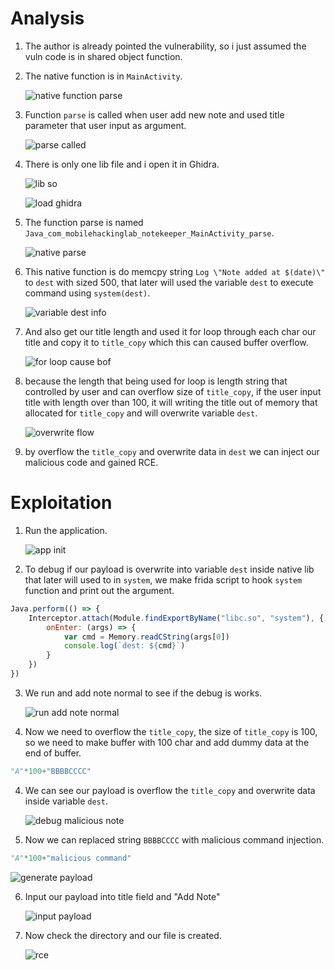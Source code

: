 # Analysis
1. The author is already pointed the vulnerability, so i just assumed the vuln code is in shared object function.

2. The native function is in `MainActivity`.

   ![native function parse](images/main%20native%20function%20construct.png)

3. Function `parse` is called when user add new note and used title parameter that user input as argument.

   ![parse called](images/native%20parse%20called.png)

4. There is only one lib file and i open it in Ghidra.

   ![lib so](images/so%20file.png)

   ![load ghidra](images/ghidra%20load.png)

5. The function parse is named `Java_com_mobilehackinglab_notekeeper_MainActivity_parse`.

   ![native parse](images/java%20native%20parse.png)

6. This native function is do memcpy string `Log \"Note added at $(date)\"` to `dest` with sized 500, that later will used the variable `dest` to execute command using `system(dest)`.

   ![variable dest info](images/variabl%20dest%20info.png)

7. And also get our title length and used it for loop through each char our title and copy it to `title_copy` which this can caused buffer overflow.

   ![for loop cause bof](images/overflow%20flow.png)

8. because the length that being used for loop is length string that controlled by user and can overflow size of `title_copy`, if the user input title with length over than 100, it will writing the title out of memory that allocated for `title_copy` and will overwrite variable `dest`.

   ![overwrite flow](images/overwrite%20flow.png)

9. by overflow the `title_copy` and overwrite data in `dest` we can inject our malicious code and gained RCE.


# Exploitation
1. Run the application.

   ![app init](images/app%20init.png)

2. To debug if our payload is overwrite into variable `dest` inside native lib that later will used to in `system`, we make frida script to hook `system` function and print out the argument.
```js
Java.perform(() => {
    Interceptor.attach(Module.findExportByName("libc.so", "system"), {
        onEnter: (args) => {
            var cmd = Memory.readCString(args[0])
            console.log(`dest: ${cmd}`)
        }
    })
})
```
3. We run and add note normal to see if the debug is works.

   ![run add note normal](images/add%20note%20normal.png)

4. Now we need to overflow the `title_copy`, the size of `title_copy` is 100, so we need to make buffer with 100 char and add dummy data at the end of buffer.
```py
"A"*100+"BBBBCCCC"
```

4. We can see our payload is overflow the `title_copy` and overwrite data inside variable `dest`.

   ![debug malicious note](images/debug%20malicious%20note.png)

5. Now we can replaced string `BBBBCCCC` with malicious command injection.
```py
"A"*100+"malicious command"
```

   ![generate payload](images/generate%20payload.png)

6. Input our payload into title field and "Add Note"

   ![input payload](images/rce1.png)

7. Now check the directory and our file is created.

   ![rce](images/rce%20final.png)
